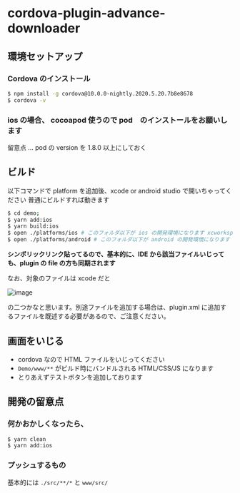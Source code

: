 # cordova-plugin-advance-downloader

## 環境セットアップ
### Cordova のインストール

```bash
$ npm install -g cordova@10.0.0-nightly.2020.5.20.7b8e8678
$ cordova -v 
```


### ios の場合、 cocoapod 使うので pod　のインストールをお願いします

留意点 ... pod の version を 1.8.0 以上にしておく


## ビルド
以下コマンドで platform を追加後、xcode or android studio で開いちゃってください
普通にビルドすれば動きます


```bash
$ cd demo;
$ yarn add:ios
$ yarn build:ios
$ open ./platforms/ios # このフォルダ以下が ios の開発環境になります xcworkspace を xcode で開いてください
$ open ./platforms/android # このフォルダ以下が android の開発環境になります android studio　から指定してください
```

**シンボリックリンク貼ってるので、基本的に、IDE から該当ファイルいじっても、plugin の file の方も同期されます**


なお、対象のファイルは xcode だと


![image](https://user-images.githubusercontent.com/13277036/82432757-79292680-9acb-11ea-8716-cac2396be7c9.png)

の二つかなと思います。別途ファイルを追加する場合は、plugin.xml に追加するファイルを既述する必要があるので、ご注意ください。


## 画面をいじる

- cordova なので HTML ファイルをいじってください
- `Demo/www/**` がビルド時にバンドルされる HTML/CSS/JS になります
- とりあえずテストボタンを追加しております


## 開発の留意点

### 何かおかしくなったら、
```bash
$ yarn clean
$ yarn add:ios
```


### プッシュするもの
基本的には `./src/**/*` と `www/src/`
